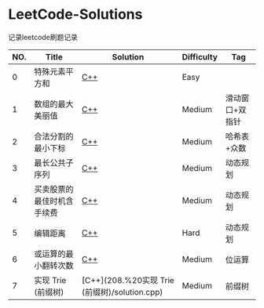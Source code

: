 # LeetCode-Solutions
记录leetcode刷题记录

| NO.  | Title                      | Solution                                              | Difficulty | Tag             |
| ---- | -------------------------- | ----------------------------------------------------- | ---------- | --------------- |
| 0    | 特殊元素平方和             | [C++](6889.%20特殊元素平方和/solution.cpp)            | Easy       |                 |
| 1    | 数组的最大美丽值           | <a href="6929. 数组的最大美丽值/solution.cpp">C++</a> | Medium     | 滑动窗口+双指针 |
| 2    | 合法分割的最小下标         | [C++](6927.%20合法分割的最小下标/solution.cpp)        | Medium     | 哈希表+众数     |
| 3    | 最长公共子序列             | [C++](1143.%20最长公共子序列/solution.cpp)            | Medium     | 动态规划        |
| 4    | 买卖股票的最佳时机含手续费 | [C++](714.%20买卖股票的最佳时机含手续费/solution.cpp) | Medium     | 动态规划        |
| 5    | 编辑距离                   | [C++](72.%20编辑距离/solution.cpp)                    | Hard       | 动态规划        |
| 6    | 或运算的最小翻转次数       | [C++](1318.%20或运算的最小翻转次数/solution.cpp)      | Medium     | 位运算          |
| 7    | 实现 Trie (前缀树)         | [C++](208.%20实现 Trie (前缀树)/solution.cpp)         | Medium     | 前缀树          |

